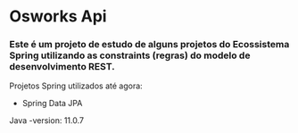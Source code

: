 # Osworks Api

### Este é um projeto de estudo de alguns projetos do Ecossistema Spring utilizando as constraints (regras) do modelo de desenvolvimento REST. 

Projetos Spring utilizados até agora:
   - Spring Data JPA

Java -version: 11.0.7   
